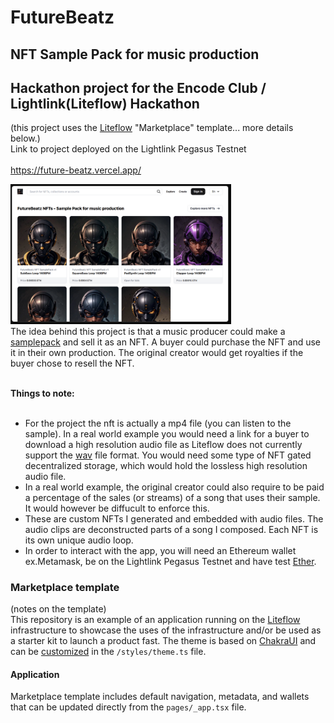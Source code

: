 # FutureBeatz
## NFT Sample Pack for music production
## Hackathon project for the Encode Club / Lightlink(Liteflow) Hackathon<br> 
(this project uses the [Liteflow](https://liteflow.com) "Marketplace" template... more details below.)<br>
Link to project deployed on the Lightlink Pegasus Testnet<br><br>
https://future-beatz.vercel.app/<br>

<img src="/LandingScreenShot-FutureBeatz.png" width="70%" height="70%">
<br>
The idea behind this project is that a music producer could make a <a href="https://www.lucidsamples.com/blog/what-is-sample-pack">samplepack</a> and sell it as an NFT. A buyer could purchase the NFT and use it in their own production. The original creator would get royalties if the buyer chose to resell the NFT.<br>
<br>

**Things to note:** <br><br>
* For the project the nft is actually a mp4 file (you can listen to the sample). In a real world example you would need a link for a buyer to download a high resolution audio file as Liteflow does not currently support the <a href="https://www.howtogeek.com/392504/what-are-wav-and-wave-files-and-how-do-i-open-them/">wav</a> file format. You would need some type of NFT gated decentralized storage, which would hold the lossless high resolution audio file.
* In a real world example, the original creator could also require to be paid a percentage of the sales (or streams) of a song that uses their sample. It would however be diffucult to enforce this.
* These are custom NFTs I generated and embedded with audio files. The audio clips are deconstructed parts of a song I composed. Each NFT is its own unique audio loop.
* In order to interact with the app, you will need an Ethereum wallet ex.Metamask, be on the Lightlink Pegasus Testnet and have test <a href="https://faucet.pegasus.lightlink.io">Ether</a>.
  


### Marketplace template
(notes on the template)<br>
This repository is an example of an application running on the [Liteflow](https://liteflow.com) infrastructure to showcase the uses of the infrastructure and/or be used as a starter kit to launch a product fast. The theme is based on [ChakraUI](https://chakra-ui.com/) and can be [customized](https://chakra-ui.com/docs/styled-system/customize-theme) in the `/styles/theme.ts` file.

#### Application
Marketplace template includes default navigation, metadata, and wallets that can be updated directly from the `pages/_app.tsx` file.
